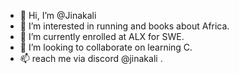 - 👋 Hi, I’m @Jinakali
- 👀 I’m interested in running and books  about Africa.
- 🌱 I’m currently enrolled at ALX for SWE.
- 💞️ I’m looking to collaborate on learning C.
- 📫 reach me via discord @jinakali .

<!---
Jinakali/Jinakali is a ✨ special ✨ repository because its `README.md` (this file) appears on your GitHub profile.
You can click the Preview link to take a look at your changes.
--->

